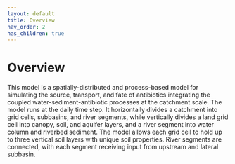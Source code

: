 ```yaml
---
layout: default
title: Overview
nav_order: 2          
has_children: true   
---
```

# Overview

This model is a spatially-distributed and process-based model for simulating the source, transport, and fate of antibiotics integrating the coupled water-sediment-antibiotic processes at the catchment scale. The model runs at the daily time step. It horizontally divides a catchment into grid cells, subbasins, and river segments, while vertically divides a land grid cell into canopy, soil, and aquifer layers, and a river segment into water column and riverbed sediment. The model allows each grid cell to hold up to three vertical soil layers with unique soil properties. River segments are connected, with each segment receiving input from upstream and lateral subbasin. 
